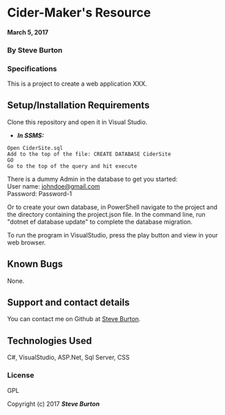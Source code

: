 # Cider-Maker's Resource

#### March 5, 2017

### By **Steve Burton**

### Specifications
This is a project to create a web application XXX.


## Setup/Installation Requirements

Clone this repository and open it in Visual Studio.
* _**In SSMS:**_
```
Open CiderSite.sql
Add to the top of the file: CREATE DATABASE CiderSite
GO
Go to the top of the query and hit execute
```
There is a dummy Admin in the database to get you started:<br>
User name: johndoe@gmail.com<br>
Password: Password-1

Or to create your own database, in PowerShell navigate to the project and the directory containing the project.json file. In the command line, run "dotnet ef database update" to complete the database migration.

To run the program in VisualStudio, press the play button and view in your web browser.

## Known Bugs

None.

## Support and contact details

You can contact me on Github at [Steve Burton](https://www.github.com/steve-burton).

## Technologies Used

C#, VisualStudio, ASP.Net, Sql Server, CSS

### License

GPL

Copyright (c) 2017 **_Steve Burton_**